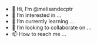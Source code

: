 - 👋 Hi, I’m @melisandecptr
- 👀 I’m interested in ...
- 🌱 I’m currently learning ...
- 💞️ I’m looking to collaborate on ...
- 📫 How to reach me ...

<!---
melisandecptr/melisandecptr is a ✨ special ✨ repository because its `README.md` (this file) appears on your GitHub profile.
You can click the Preview link to take a look at your changes.
--->
